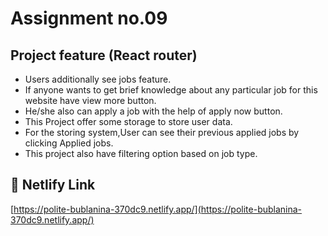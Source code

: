 # Assignment no.09

## Project feature (React router)

- Users additionally see jobs feature.
- If anyone wants to get brief knowledge about any particular job for this website have view more button.
- He/she also can apply a job with the help of apply now button.
- This Project offer some storage to store user data.
- For the storing system,User can see their previous applied jobs by clicking Applied jobs.
- This project also have filtering option based on job type.


## 🔗 Netlify Link

[https://polite-bublanina-370dc9.netlify.app/](https://polite-bublanina-370dc9.netlify.app/)
